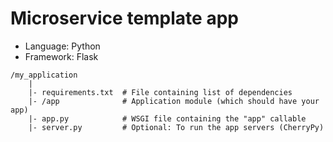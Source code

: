 # Microservice template app

* Language: Python
* Framework: Flask

```
/my_application
    |
    |- requirements.txt  # File containing list of dependencies
    |- /app              # Application module (which should have your app)
    |- app.py            # WSGI file containing the "app" callable
    |- server.py         # Optional: To run the app servers (CherryPy)
```
